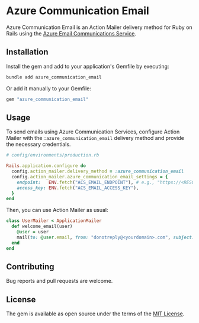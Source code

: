 # Azure Communication Email

Azure Communication Email is an Action Mailer delivery method for Ruby on Rails using the [Azure Email Communications Service](https://learn.microsoft.com/en-us/azure/communication-services/quickstarts/email/create-email-communication-resource?pivots=platform-azp).

## Installation

Install the gem and add to your application's Gemfile by executing:

```bash
bundle add azure_communication_email
```

Or add it manually to your Gemfile:

```ruby
gem "azure_communication_email"
```

## Usage

To send emails using Azure Communication Services, configure Action Mailer with the `:azure_communication_email` delivery method and provide the necessary credentials.

```ruby
# config/environments/production.rb

Rails.application.configure do
  config.action_mailer.delivery_method = :azure_communication_email
  config.action_mailer.azure_communication_email_settings = {
    endpoint:   ENV.fetch("ACS_EMAIL_ENDPOINT"), # e.g., "https://<RESOURCE_NAME>.communication.azure.com"
    access_key: ENV.fetch("ACS_EMAIL_ACCESS_KEY"),
  }
end
```

Then, you can use Action Mailer as usual:

```ruby
class UserMailer < ApplicationMailer
  def welcome_email(user)
    @user = user
    mail(to: @user.email, from: "donotreply@<yourdomain>.com", subject: "Hello World!")
  end
end
```

## Contributing

Bug reports and pull requests are welcome.

## License

The gem is available as open source under the terms of the [MIT License](https://opensource.org/licenses/MIT).
